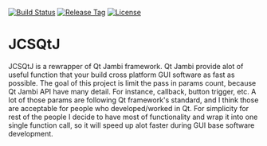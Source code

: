 [![Build Status](https://travis-ci.com/jcs090218/JCSQtJ.svg?branch=master)](https://travis-ci.com/jcs090218/JCSQtJ)
[![Release Tag](https://img.shields.io/github/tag/jcs090218/JCSQtJ.svg?label=release)](https://github.com/jcs090218/JCSQtJ/releases/latest)
[![License](https://img.shields.io/badge/License-Apache%202.0-blue.svg)](https://opensource.org/licenses/Apache-2.0)


# JCSQtJ

JCSQtJ is a rewrapper of Qt Jambi framework. Qt Jambi provide alot
of useful function that your build cross platform GUI software 
as fast as possible. The goal of this project is limit the pass
in params count, because Qt Jambi API have many detail. For instance,
callback, button trigger, etc. A lot of those params are following
Qt framework's standard, and I think those are acceptable for people
who developed/worked in Qt. For simplicity for rest of the people
I decide to have most of functionality and wrap it into one single
function call, so it will speed up alot faster during GUI base
software development. <br/><br/>

